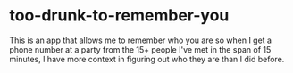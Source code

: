 # too-drunk-to-remember-you

This is an app that allows me to remember who you are so when I get a phone number at a party from the 15+ people I've met in the span of 15 minutes, I have more context in figuring out who they are than I did before.
